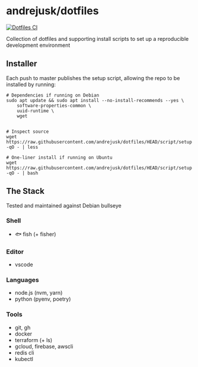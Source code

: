 # andrejusk/dotfiles

[![Dotfiles CI](https://github.com/andrejusk/dotfiles/actions/workflows/ci.yml/badge.svg)](https://github.com/andrejusk/dotfiles/actions/workflows/ci.yml)

Collection of dotfiles and supporting install scripts
to set up a reproducible development environment

## Installer

Each push to master publishes the setup script, allowing the repo
to be installed by running:

    # Dependencies if running on Debian
    sudo apt update && sudo apt install --no-install-recommends --yes \
        software-properties-common \
        uuid-runtime \
        wget


    # Inspect source
    wget https://raw.githubusercontent.com/andrejusk/dotfiles/HEAD/script/setup -qO - | less

    # One-liner install if running on Ubuntu
    wget https://raw.githubusercontent.com/andrejusk/dotfiles/HEAD/script/setup -qO - | bash

## The Stack

Tested and maintained against Debian bullseye

### Shell

- 🐟 fish (+ fisher)

### Editor

- vscode

### Languages

- node.js (nvm, yarn)
- python (pyenv, poetry)

### Tools

- git, gh
- docker
- terraform (+ ls)
- gcloud, firebase, awscli
- redis cli
- kubectl
